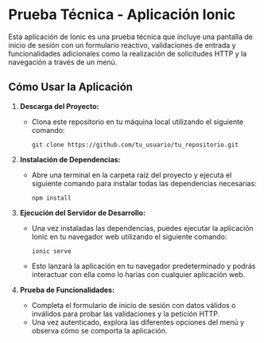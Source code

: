 # Prueba Técnica - Aplicación Ionic

Esta aplicación de Ionic es una prueba técnica que incluye una pantalla de inicio de sesión con un formulario reactivo, validaciones de entrada y funcionalidades adicionales como la realización de solicitudes HTTP y la navegación a través de un menú.

## Cómo Usar la Aplicación

1. **Descarga del Proyecto:**
   - Clona este repositorio en tu máquina local utilizando el siguiente comando:
     ```
     git clone https://github.com/tu_usuario/tu_repositorio.git
     ```

2. **Instalación de Dependencias:**
   - Abre una terminal en la carpeta raíz del proyecto y ejecuta el siguiente comando para instalar todas las dependencias necesarias:
     ```
     npm install
     ```

3. **Ejecución del Servidor de Desarrollo:**
   - Una vez instaladas las dependencias, puedes ejecutar la aplicación Ionic en tu navegador web utilizando el siguiente comando:
     ```
     ionic serve
     ```
   - Esto lanzará la aplicación en tu navegador predeterminado y podrás interactuar con ella como lo harías con cualquier aplicación web.

4. **Prueba de Funcionalidades:**
   - Completa el formulario de inicio de sesión con datos válidos o inválidos para probar las validaciones y la petición HTTP.
   - Una vez autenticado, explora las diferentes opciones del menú y observa cómo se comporta la aplicación.

